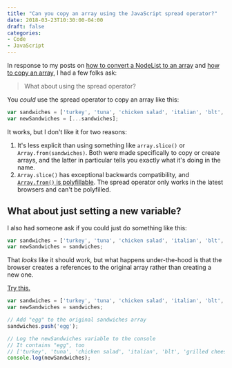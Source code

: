 ```yaml
---
title: "Can you copy an array using the JavaScript spread operator?"
date: 2018-03-23T10:30:00-04:00
draft: false
categories:
- Code
- JavaScript
---
```


In response to my posts on [how to convert a NodeList to an array](/converting-a-nodelist-to-an-array-with-vanilla-javascript/) and [how to copy an array](/how-to-copy-an-array-with-vanilla-javascript/), I had a few folks ask:

> What about using the spread operator?

You *could* use the spread operator to copy an array like this:

```js
var sandwiches = ['turkey', 'tuna', 'chicken salad', 'italian', 'blt', 'grilled cheese'];
var newSandwiches = [...sandwiches];
```

It works, but I don't like it for two reasons:

1. It's less explicit than using something like `array.slice()` or `Array.from(sandwiches)`. Both were made specifically to copy or create arrays, and the latter in particular tells you exactly what it's doing in the name.
2. `Array.slice()` has exceptional backwards compatibility, and [`Array.from()` is polyfillable](https://vanillajstoolkit.com/polyfills/arrayfrom/). The spread operator only works in the latest browsers and can't be polyfilled.

## What about just setting a new variable?

I also had someone ask if you could just do something like this:

```js
var sandwiches = ['turkey', 'tuna', 'chicken salad', 'italian', 'blt', 'grilled cheese'];
var newSandwiches = sandwiches;
```

That *looks* like it should work, but what happens under-the-hood is that the browser creates a references to the original array rather than creating a new one.

[Try this.](https://jsfiddle.net/cferdinandi/5vgjs8a8/4/)

```js
var sandwiches = ['turkey', 'tuna', 'chicken salad', 'italian', 'blt', 'grilled cheese'];
var newSandwiches = sandwiches;

// Add "egg" to the original sandwiches array
sandwiches.push('egg');

// Log the newSandwiches variable to the console
// It contains "egg", too
// ['turkey', 'tuna', 'chicken salad', 'italian', 'blt', 'grilled cheese', 'egg']
console.log(newSandwiches);
```